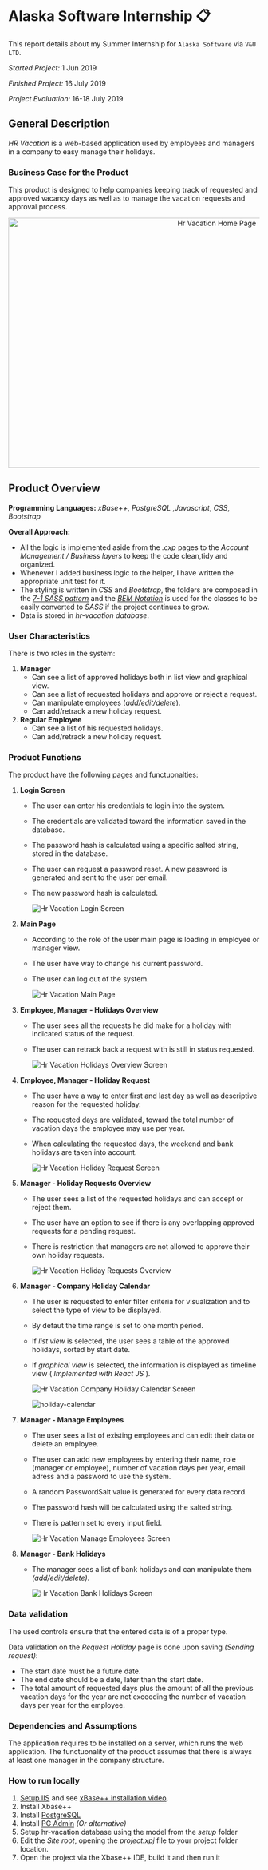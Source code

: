 # Alaska Software Internship :clipboard:	
This report details about my Summer Internship for `Alaska Software` via `V&U LTD`.

*Started Project:*  1 Jun 2019

*Finished Project:* 16 July 2019

*Project Evaluation:* 16-18 July 2019

## General Description
*HR Vacation* is a web-based application used by employees and managers in a company to easy manage their holidays.

### Business Case for the Product
This product is designed to help companies keeping track of requested and approved vacancy days as well as to manage the vacation requests and approval process.


   <p align="center">
      
   <img src="https://user-images.githubusercontent.com/45242072/63298575-700cee00-c2dc-11e9-86de-afdee31ed174.png" alt="Hr Vacation Home Page" width="820" height="500">
      
   </p>

## Product Overview
**Programming Languages:** *xBase++*, *PostgreSQL* ,*Javascript*, *CSS*, *Bootstrap*

**Overall Approach:** 
- All the logic is implemented aside from the *.cxp* pages to the *Account Management / Business layers* to keep the code clean,tidy and organized.  
- Whenever I added business logic to the helper, I have written the appropriate unit test for it.
- The styling is written in *CSS*  and *Bootstrap*, the folders are composed in the  <a href="https://sass-guidelin.es/#the-7-1-pattern" target="_blank">*7-1 SASS pattern*</a> and the <a href="https://en.bem.info/methodology/" target="_blank">*BEM Notation*</a> is used for the classes to be easily converted to *SASS*  if the project continues to grow.
- Data is stored in *hr-vacation database*.

### User Characteristics
There is two roles in the system:
1. **Manager**
   - Can see a list of approved holidays both in list view and graphical view.
   - Can see a list of requested holidays and approve or reject a request.
   - Can manipulate employees (*add/edit/delete*).
   - Can add/retrack a new holiday request.
2. **Regular Employee**
   - Can see a list of his requested holidays.
   - Can add/retrack a new holiday request.

### Product Functions
The product have the following pages and functuonalties:
1. **Login Screen**
   - The user can enter his credentials to login into the system.
   - The credentials are validated toward the information saved in the database.
   - The password hash is calculated using a specific salted string, stored in the database.
   - The user can request a password reset. A new password is generated and sent to the user per email.
   - The new password hash is calculated.

        <img src="https://user-images.githubusercontent.com/45242072/63299599-d6930b80-c2de-11e9-8da4-83329d318b9e.png" alt="Hr Vacation Login Screen" >
      

   
   

2. **Main Page**
   - According to the role of the user main page is loading in employee or manager view.
   - The user have way to change his current password.
   - The user can log out of the system.

        <img src="https://user-images.githubusercontent.com/45242072/63299910-954f2b80-c2df-11e9-8929-8442222fa2c8.png" alt="Hr Vacation Main Page" >

3. **Employee, Manager - Holidays Overview**
   - The user sees all the requests he did make for a holiday with indicated status of the request.
   - The user can retrack back a request with is still in status requested.

        <img src="https://user-images.githubusercontent.com/45242072/63300495-03482280-c2e1-11e9-9fd2-aea5028eebc5.png" alt="Hr Vacation Holidays Overview Screen" >
        
4. **Employee, Manager - Holiday Request**
   - The user have a way to enter first and last day as well as descriptive reason for the requested holiday.
   - The requested days are validated, toward the total number of vacation days the employee may use per year.
   - When calculating the requested days, the weekend and bank holidays are taken into account.

        <img src="https://user-images.githubusercontent.com/45242072/63300497-03482280-c2e1-11e9-8950-bcfe96743df2.png" alt="Hr Vacation Holiday Request Screen" >
        
5. **Manager - Holiday Requests Overview**
   - The user sees a list of the requested holidays and can accept or reject them.
   - The user have an option to see if there is any overlapping approved requests for a pending request.
   - There is restriction that managers are not allowed to approve their own holiday requests.
 
 
        <img src="https://user-images.githubusercontent.com/45242072/63300486-017e5f00-c2e1-11e9-9895-ee20e873b7a3.png" alt="Hr Vacation Holiday Requests Overview" >
        
6. **Manager - Company Holiday Calendar**
   - The user is requested to enter filter criteria for visualization and to select the type of view to be displayed.
   - By defaut the time range is set to one month period.
   - If *list view* is selected, the user sees a table of the approved holidays, sorted by start date.
   - If *graphical view* is selected, the information is displayed as timeline view ( *Implemented with React JS* ).

        <img src="https://user-images.githubusercontent.com/45242072/63300485-017e5f00-c2e1-11e9-87b2-b3f2d47b96f2.png" alt="Hr Vacation Company Holiday Calendar Screen" >
        
        ![holiday-calendar](https://user-images.githubusercontent.com/45242072/63301220-af3e3d80-c2e2-11e9-8295-4c6cebfd8e01.gif)
        
7. **Manager - Manage Employees**
   - The user sees a list of existing employees and can edit their data or delete an employee.
   - The user can add new employees by entering their name, role (manager or employee), number of vacation days per year, email adress and a password to use the system.
   - A random PasswordSalt value is generated for every data record.
   - The password hash will be calculated using the salted string.
   - There is pattern set to every input field.
 
        <img src="https://user-images.githubusercontent.com/45242072/63300494-03482280-c2e1-11e9-9668-fbec3b1be4f1.png" alt="Hr Vacation Manage Employees Screen" >
         
8. **Manager - Bank Holidays**
   - The manager sees a list of bank holidays and can manipulate them *(add/edit/delete)*.

        <img src="https://user-images.githubusercontent.com/45242072/63300484-017e5f00-c2e1-11e9-9c0e-97978244db72.png" alt="Hr Vacation  Bank Holidays Screen" >
      
### Data validation 
The used controls ensure that the entered data is of a proper type.

Data validation on the *Request Holiday* page is done upon saving *(Sending request)*:
- The start date must be a future date.
- The end date should be a date, later than the start date.
- The total amount of requested days plus the amount of all the previous vacation days for the year are not exceeding the number of vacation days per year for the employee.

### Dependencies and Assumptions
The application requires to be installed on a server, which runs the web application. The functuonality of the product assumes that there is always at least one manager in the company structure.

### How to run locally
1. [Setup IIS](https://support.microsoft.com/en-us/help/323972/how-to-set-up-your-first-iis-web-site "IIS") and see [xBase++ installation video](https://youtu.be/G3e_btI7oSU "xBase++ installation video").
2.  Install Xbase++
3. Install [PostgreSQL](https://www.postgresql.org/ "PostgreSQL")
4.  Install [PG Admin](https://www.pgadmin.org/ "PG Admin") *(Or alternative)*
5. Setup hr-vacation database using the model from the *setup* folder
6. Edit the *Site root*, opening the *project.xpj* file to your project folder location.
7. Open the project via the Xbase++ IDE, build it and then run it
